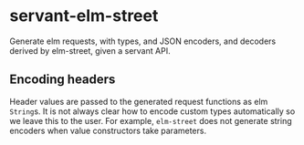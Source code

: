 # servant-elm-street
Generate elm requests, with types, and JSON encoders, and decoders derived by elm-street, given a servant API.

## Encoding headers
Header values are passed to the generated request functions as elm `String`s.
It is not always clear how to encode custom types automatically so we leave this to the user.
For example, `elm-street` does not generate string encoders when value constructors take parameters.